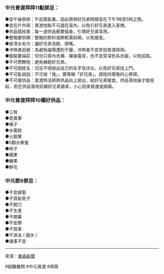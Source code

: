 ### 中元普渡拜拜11點禁忌：

●宜午後祭拜：午前陽氣重，因此祭拜好兄弟時間宜在下午1時至5時之間。  
●宜在戶外拜：普渡地點不可選在室內，以免引好兄弟進入家裡。  
●供品插柱香：每一道供品都要插香，引導好兄弟享用。  
●整箱要拆開：整箱的飲料或餅乾需拆開，以免搶食。  
●放清水毛巾：讓好兄弟洗臉、擦嘴。  
●沖煞者迴避：為避免磁場遭到干擾，沖煞者不宜參加普渡拜拜。  
●服裝要端莊：切勿只穿內衣褲、裸身露背，也不宜穿深色系衣服，以免招陰。  
●不可燃鞭炮：避免嚇跑好兄弟。  
●不可說姓名：切忌不得說出自己的名字及住址，以免好兄弟找上門。  
●不可亂說話：不可說「鬼」，要尊稱「好兄弟」，請抱持尊敬的心祭拜。  
●不可搶供品：普渡時法師將供品向上拋出，給好兄弟搶食，供品落地後才能撿起，若在供品落地前跟好兄弟搶拿，小心招來衰運或病痛。

### 中元普渡拜拜10種好供品：

●三牲  
●奇異果  
●橘子  
●水蜜桃  
●火龍果  
●5顆水煮蛋  
●柿子  
●蘋果  
●糖果  
●鮮花

### 中元節9禁忌：

●不宜嫁娶  
●不買新房子  
●不開刀  
●不生產  
●不開幕  
●不安葬  
●不買車  
●不游泳 ( 戲水 )  
●諸事不宜

---
來源：[東森新聞](https://tw.news.yahoo.com/%E4%B8%AD%E5%85%83%E6%99%AE%E6%B8%A1%E9%80%99%E6%A8%A3%E6%8B%9C-11%E7%A6%81%E5%BF%8C%E5%8D%83%E8%90%AC%E5%88%A5%E7%A2%B0-%E5%B0%8F%E5%BF%83%E5%A5%BD%E5%85%84%E5%BC%9F%E8%B7%9F%E5%9B%9E%E5%AE%B6-020800197.html?guccounter=1)

#疑難雜問 #中元普渡 #拜拜
